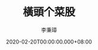 ---
issue: 365
title: 橫頭个菜股
author: 李秉璋
language: 詔安
date: 2020-02-20T00:00:00.000+08:00
topic: 抒懷
difficulty: 2
wikidata: Q131449107
wikidata_link: https://www.wikidata.org/wiki/Q131449107
---